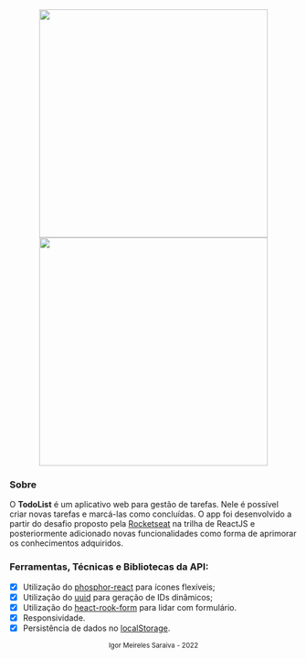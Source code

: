 <div align="center">
  <img src="https://user-images.githubusercontent.com/52252800/201234157-e1a7db99-bf8b-4fd5-b32c-2232b05c5b4d.png" width="400px" >

  <img src="https://user-images.githubusercontent.com/52252800/201234175-1a6d180b-ab5b-4f3d-8f53-3dec33ddbc28.png" width="400px" >
</div>

### Sobre

O **TodoList** é um aplicativo web para gestão de tarefas. Nele é possível criar novas tarefas e marcá-las como concluídas. O app foi desenvolvido a partir do desafio proposto pela [Rocketseat](https://www.rocketseat.com.br/) na trilha de ReactJS e posteriormente adicionado novas funcionalidades como forma de aprimorar os conhecimentos adquiridos.

### Ferramentas, Técnicas e Bibliotecas da API:

- [x] Utilização do [phosphor-react](https://github.com/phosphor-icons/phosphor-react) para ícones flexíveis;
- [x] Utilização do [uuid](https://www.npmjs.com/package/uuid) para geração de IDs dinâmicos;
- [x] Utilização do [heact-rook-form](https://react-hook-form.com/get-started) para lidar com formulário.
- [x] Responsividade.
- [x] Persistência de dados no [localStorage](https://developer.mozilla.org/en-US/docs/Web/API/Window/localStorage).

<div align="center">
  <small>Igor Meireles Saraiva - 2022</small>
</div>
